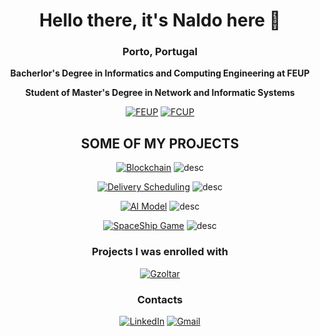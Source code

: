<div align=center>
  <h1>Hello there, it's Naldo here 👋</h1> 
  <h3>Porto, Portugal</h3>
  <p><strong> Bacherlor's Degree in Informatics and Computing Engineering at FEUP </strong></p>
  <p><strong> Student of Master's Degree in Network and Informatic Systems</strong></p>
    
  [![FEUP](https://img.shields.io/badge/-FEUP-red?style=for-the-badge)](https://sigarra.up.pt/feup/pt/web_page.Inicial)
  [![FCUP](https://img.shields.io/badge/-FCUP-blue?style=for-the-badge)](https://sigarra.up.pt/fcup/pt/web_page.Inicial)

  <h2>SOME OF MY PROJECTS</h2>
    

[![Blockchain](https://img.shields.io/badge/-blockchain-white?style=for-the-badge)](https://github.com/naldodelgado/BlockChainProject)
![desc](https://img.shields.io/badge/A_Public_Ledger_For_Auctions-lightgrey?style=for-the-badge)

[![Delivery Scheduling](https://img.shields.io/badge/-Delivery_Schedule-white?style=for-the-badge)](https://github.com/tiagorspires/IA-DeliveryScheduling)
![desc](https://img.shields.io/badge/optimizing_package_delivery_schedule-lightgrey?style=for-the-badge)

[![AI Model](https://img.shields.io/badge/AI_Model-white?style=for-the-badge)](https://github.com/naldodelgado/AI-Dns-Traffic-Analysis)
![desc](https://img.shields.io/badge/Classification_model_to_improve_Cybersecurity-lightgrey?style=for-the-badge)

[![SpaceShip Game](https://img.shields.io/badge/Space_Ship_Game-white?style=for-the-badge)](https://github.com/tiagorspires/LDTS-SpaceShip)
![desc](https://img.shields.io/badge/Using_various_design_patterns_to_build_a_game-lightgrey?style=for-the-badge)

### Projects I was enrolled with
[![Gzoltar](https://img.shields.io/badge/-GZoltar_:_library_for_automatic_debugging_of_Java_applications-brown?style=for-the-badge)](https://github.com/GZoltar/gzoltar)
  <h3>Contacts</h3>
  
  [![LinkedIn](https://img.shields.io/badge/LinkedIn-0077B5?style=for-the-badge&logo=linkedin&logoColor=white)](https://www.linkedin.com/in/naldo-delgado-37a947248/)
  [![Gmail](https://img.shields.io/badge/Email-D14836?style=for-the-badge&logo=gmail&logoColor=white)](mailto:nnmd210@gmail.com)
</div>




<!--
**naldodelgado/naldodelgado** is a ✨ _special_ ✨ repository because its `README.md` (this file) appears on your GitHub profile.

Here are some ideas to get you started:

- 🔭 I’m currently working on ...
- 🌱 I’m currently learning ...
- 👯 I’m looking to collaborate on ...
- 🤔 I’m looking for help with ...
- 💬 Ask me about ...
- 📫 How to reach me: ...
- 😄 Pronouns: ...
- ⚡ Fun fact: ...
-->
